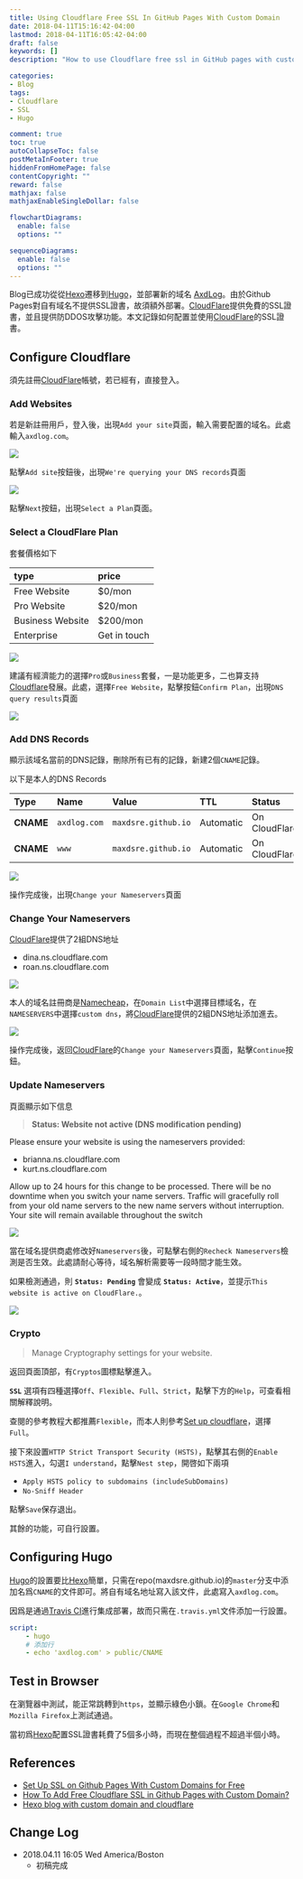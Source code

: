 ```yaml
---
title: Using Cloudflare Free SSL In GitHub Pages With Custom Domain
date: 2018-04-11T15:16:42-04:00
lastmod: 2018-04-11T16:05:42-04:00
draft: false
keywords: []
description: "How to use Cloudflare free ssl in GitHub pages with custom domain"

categories:
- Blog
tags:
- Cloudflare
- SSL
- Hugo

comment: true
toc: true
autoCollapseToc: false
postMetaInFooter: true
hiddenFromHomePage: false
contentCopyright: ""
reward: false
mathjax: false
mathjaxEnableSingleDollar: false

flowchartDiagrams:
  enable: false
  options: ""

sequenceDiagrams:
  enable: false
  options: ""
---
```


Blog已成功從從[Hexo][hexo]遷移到[Hugo][hugo]，並部署新的域名 [AxdLog](https://axdlog.com)。由於Github Pages對自有域名不提供SSL證書，故須額外部署。[CloudFlare][cloudflare]提供免費的SSL證書，並且提供防DDOS攻擊功能。本文記錄如何配置並使用[CloudFlare][cloudflare]的SSL證書。

<!--more-->

## Configure Cloudflare
須先註冊[CloudFlare][cloudflare]帳號，若已經有，直接登入。


### Add Websites
若是新註冊用戶，登入後，出現`Add your site`頁面，輸入需要配置的域名。此處輸入`axdlog.com`。

![](https://raw.githubusercontent.com/MaxdSre/maxdsre.github.io/image/blog-image/2018-04-11_cloudflare_free_ssl/2018-04-11_14-17-14_add_site.png)

點擊`Add site`按鈕後，出現`We're querying your DNS records`頁面

![](https://raw.githubusercontent.com/MaxdSre/maxdsre.github.io/image/blog-image/2018-04-11_cloudflare_free_ssl/2018-04-11_14-18-08_query_dns_records.png)

點擊`Next`按鈕，出現`Select a Plan`頁面。

### Select a CloudFlare Plan
套餐價格如下

| type | price |
| :--- | :--- |
| Free Website | $0/mon |
| Pro Website | $20/mon |
| Business Website| $200/mon |
| Enterprise | Get in touch |


![](https://raw.githubusercontent.com/MaxdSre/maxdsre.github.io/image/blog-image/2018-04-11_cloudflare_free_ssl/2018-04-11_14-18-26_select_plan.png)

建議有經濟能力的選擇`Pro`或`Business`套餐，一是功能更多，二也算支持[Cloudflare](https://www.cloudflare.com)發展。此處，選擇`Free Website`，點擊按鈕`Confirm Plan`，出現`DNS query results`頁面

![](https://raw.githubusercontent.com/MaxdSre/maxdsre.github.io/image/blog-image/2018-04-11_cloudflare_free_ssl/2018-04-11_14-18-52_dns_query_result.png)


### Add DNS Records
顯示該域名當前的DNS記錄，刪除所有已有的記錄，新建2個`CNAME`記錄。

以下是本人的DNS Records

| Type | Name | Value | TTL | Status |
| :--- | :--- | :--- | :--- | :--- |
| **CNAME** | `axdlog.com` | `maxdsre.github.io` | Automatic | On CloudFlare |
| **CNAME** | `www` | `maxdsre.github.io` | Automatic | On CloudFlare |


![](https://raw.githubusercontent.com/MaxdSre/maxdsre.github.io/image/blog-image/2018-04-11_cloudflare_free_ssl/2018-04-11_14-23-30_dns_records_setting.png)

操作完成後，出現`Change your Nameservers`頁面

### Change Your Nameservers
[CloudFlare][cloudflare]提供了2組DNS地址

* dina.ns.cloudflare.com
* roan.ns.cloudflare.com

![](https://raw.githubusercontent.com/MaxdSre/maxdsre.github.io/image/blog-image/2018-04-11_cloudflare_free_ssl/2018-04-11_14-24-23_change_nameserver.png)

本人的域名註冊商是[Namecheap](https://www.namecheap.com/)，在`Domain List`中選擇目標域名，在`NAMESERVERS`中選擇`custom dns`，將[CloudFlare][cloudflare]提供的2組DNS地址添加進去。

![](https://raw.githubusercontent.com/MaxdSre/maxdsre.github.io/image/blog-image/2018-04-11_cloudflare_free_ssl/2018-04-11_14-26-23_change_nameserver.png)

操作完成後，返回[CloudFlare][cloudflare]的`Change your Nameservers`頁面，點擊`Continue`按鈕。


### Update Nameservers
頁面顯示如下信息

>**Status: Website not active (DNS modification pending)**
>
Please ensure your website is using the nameservers provided:
* brianna.ns.cloudflare.com
* kurt.ns.cloudflare.com
>
Allow up to 24 hours for this change to be processed. There will be no downtime when you switch your name servers. Traffic will gracefully roll from your old name servers to the new name servers without interruption. Your site will remain available throughout the switch


![](https://raw.githubusercontent.com/MaxdSre/maxdsre.github.io/image/blog-image/2018-04-11_cloudflare_free_ssl/2018-04-11_14-27-22_panel_overview.png)

當在域名提供商處修改好`Nameservers`後，可點擊右側的`Recheck Nameservers`檢測是否生效。此處請耐心等待，域名解析需要等一段時間才能生效。

如果檢測通過，則 **`Status: Pending`** 會變成 **`Status: Active`**，並提示`This website is active on CloudFlare.`。

![](https://raw.githubusercontent.com/MaxdSre/maxdsre.github.io/image/blog-image/2018-04-11_cloudflare_free_ssl/2018-04-11_14-28-57_check_status_result.png)


### Crypto
>Manage Cryptography settings for your website.

返回頁面頂部，有`Cryptos`圖標點擊進入。

**`SSL`** 選項有四種選擇`Off`、`Flexible`、`Full`、`Strict`，點擊下方的`Help`，可查看相關解釋說明。

查閱的參考教程大都推薦`Flexible`，而本人則參考[Set up cloudflare](https://zaicheng.me/2016/01/02/hexo-blog-with-custom-domain-and-cloudflare/#Setup_github_pages_CNAME_record)，選擇`Full`。

接下來設置`HTTP Strict Transport Security (HSTS)`，點擊其右側的`Enable HSTS`進入，勾選`I understand`，點擊`Nest step`，開啓如下兩項

* `Apply HSTS policy to subdomains (includeSubDomains)`
* `No-Sniff Header`

點擊`Save`保存退出。

其餘的功能，可自行設置。

## Configuring Hugo
[Hugo][hugo]的設置要比[Hexo][hexo]簡單，只需在repo(maxdsre.github.io)的`master`分支中添加名爲`CNAME`的文件即可。將自有域名地址寫入該文件，此處寫入`axdlog.com`。

因爲是通過[Travis CI][travisci]進行集成部署，故而只需在`.travis.yml`文件添加一行設置。

```yml
script:
    - hugo
    # 添加行
    - echo 'axdlog.com' > public/CNAME
```


## Test in Browser
在瀏覽器中測試，能正常跳轉到`https`，並顯示綠色小鎖。在`Google Chrome`和`Mozilla Firefox`上測試通過。

當初爲[Hexo][hexo]配置SSL證書耗費了5個多小時，而現在整個過程不超過半個小時。


## References
* [Set Up SSL on Github Pages With Custom Domains for Free](https://sheharyar.me/blog/free-ssl-for-github-pages-with-custom-domains/)
* [How To Add Free Cloudflare SSL in Github Pages with Custom Domain?](https://www.goyllo.com/github/pages/free-cloudflare-ssl-for-custom-domain/)
* [Hexo blog with custom domain and cloudflare](https://zaicheng.me/2016/01/02/hexo-blog-with-custom-domain-and-cloudflare/)


## Change Log
* 2018.04.11 16:05 Wed America/Boston
    * 初稿完成


[hexo]: https://hexo.io "A fast, simple & powerful blog framework"
[hugo]: https://gohugo.io "The world’s fastest framework for building websites"
[cloudflare]: https://www.cloudflare.com
[travisci]: https://travis-ci.org "Test and Deploy with Confidence"
